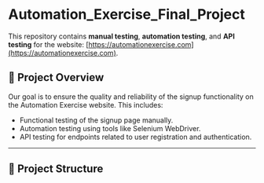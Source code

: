 # Automation_Exercise_Final_Project

This repository contains **manual testing**, **automation testing**, and **API testing** for the website: [https://automationexercise.com](https://automationexercise.com).

## 📝 Project Overview

Our goal is to ensure the quality and reliability of the signup functionality on the Automation Exercise website. This includes:

- Functional testing of the signup page manually.
- Automation testing using tools like Selenium WebDriver.
- API testing for endpoints related to user registration and authentication.

---

## 📁 Project Structure
